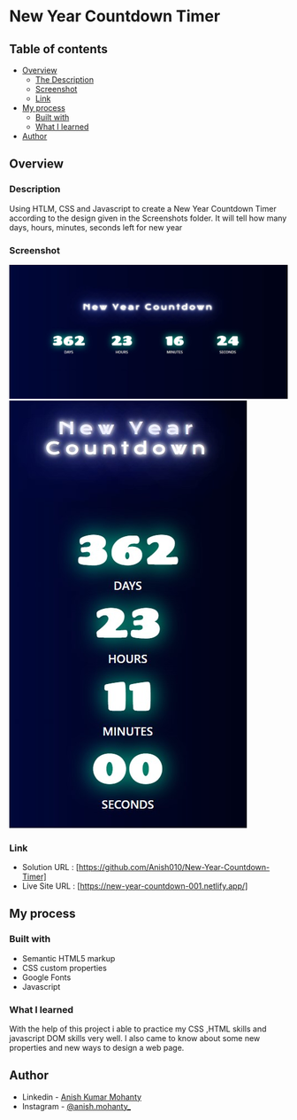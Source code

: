 # New Year Countdown Timer

## Table of contents

- [Overview](#overview)
  - [The Description](#the-discription)
  - [Screenshot](#screenshot)
  - [Link](#Link)
- [My process](#my-process)
  - [Built with](#built-with)
  - [What I learned](#what-i-learned)
- [Author](#author)

## Overview

### Description 

Using HTLM, CSS and Javascript to create a New Year Countdown Timer according to the design given in the Screenshots folder. It will tell how many days, hours, minutes, seconds left for new year

### Screenshot

![Dekstop Design preview for the Order summary card coding challenge](./Screenshots/Desktop.jpg)
![Mobile Design preview for the Order summary card coding challenge](./Screenshots/Phone.jpg)

### Link

- Solution URL : [https://github.com/Anish010/New-Year-Countdown-Timer]
- Live Site URL : [https://new-year-countdown-001.netlify.app/]

## My process

### Built with

- Semantic HTML5 markup
- CSS custom properties
- Google Fonts
- Javascript

### What I learned

With the help of this project i able to practice my CSS ,HTML skills and javascript DOM skills very well. I also came to know about some new properties and new ways to design a web page.

## Author

- Linkedin - [Anish Kumar Mohanty](https://www.linkedin.com/in/anish-kumar-mohanty-68a019216/)
- Instagram - [@anish.mohanty\_](https://www.instagram.com/anish.mohanty_/)
